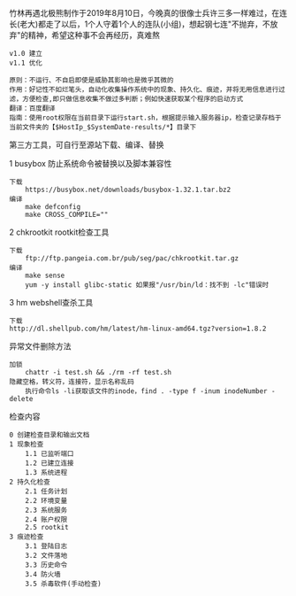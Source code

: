 竹林再遇北极熊制作于2019年8月10日，今晚真的很像士兵许三多一样难过，在连长(老大)都走了以后，1个人守着1个人的连队(小组)，想起钢七连"不抛弃，不放弃"的精神，希望这种事不会再经历，真难熬

    v1.0 建立
    v1.1 优化

    原则：不运行、不自启即使是威胁其影响也是微乎其微的
    作用：好记性不如烂笔头，自动化收集操作系统中的现象、持久化、痕迹，并将无用信息进行过滤，方便检查,即只做信息收集不做过多判断；例如快速获取某个程序的启动方式
    翻译：百度翻译
    指南：使用root权限在当前目录下运行start.sh，根据提示输入服务器ip，检查记录存档于当前文件夹的【$HostIp_$SystemDate-results/*】目录下

第三方工具，可自行至源站下载、编译、替换

1 busybox  防止系统命令被替换以及脚本兼容性

    下载
        https://busybox.net/downloads/busybox-1.32.1.tar.bz2
    编译
        make defconfig
        make CROSS_COMPILE=""

2 chkrootkit  rootkit检查工具

    下载
        ftp://ftp.pangeia.com.br/pub/seg/pac/chkrootkit.tar.gz
    编译
        make sense
        yum -y install glibc-static 如果报"/usr/bin/ld：找不到 -lc"错误时

3 hm  webshell查杀工具

    下载
    http://dl.shellpub.com/hm/latest/hm-linux-amd64.tgz?version=1.8.2

异常文件删除方法

    加锁
        chattr -i test.sh && ./rm -rf test.sh
    隐藏空格，转义符，连接符，显示名称乱码
        执行命令ls -li获取该文件的inode，find . -type f -inum inodeNumber -delete

检查内容

    0 创建检查目录和输出文档
    1 现象检查
        1.1 已监听端口
        1.2 已建立连接
        1.3 系统进程
    2 持久化检查
        2.1 任务计划
        2.2 环境变量
        2.3 系统服务
        2.4 账户权限
        2.5 rootkit
    3 痕迹检查
        3.1 登陆日志
        3.2 文件落地
        3.3 历史命令
        3.4 防火墙
        3.5 杀毒软件(手动检查)
